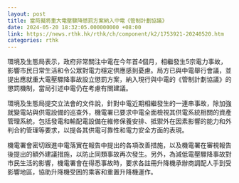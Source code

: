 ```yaml
---
layout: post
title: 當局擬將重大電壓驟降懲罰方案納入中電《管制計劃協議》
date: 2024-05-20 18:32:05.000000000 +08:00
link: https://news.rthk.hk/rthk/ch/component/k2/1753921-20240520.htm
categories: rthk
---
```


環境及生態局表示，政府非常關注中電在今年首4個月，相繼發生5宗電力事故，影響市民日常生活和令公眾對電力穩定供應感到憂慮。局方已與中電舉行會議，並提出應就重大電壓驟降事故設立懲罰方案，納入現行與中電的《管制計劃協議》的懲罰機制，當局引述中電仍在考慮有關建議。

環境及生態局提交立法會的文件說，針對中電近期相繼發生的一連串事故，除加強就變電站與供電設備的巡查外，機電署已要求中電全面檢視其供電系統相關的資產管理系統，包括發電和輸配電設備在維修保養安排、抵禦外在因素影響的能力和外判合約管理等要求，以提各其供電可靠性和電力安全方面的表現。

機電署會密切跟進中電落實在報告中提出的各項改善措施，以及機電署在審視報告後提出的額外建議措施，以防止同類事故再次發生。另外，為減低電壓驟降事故對市民生活的影響，機電署會在得悉事故時，要求各註冊升降機承辦商調配人手到受影響地區，協助升降機受困的乘客和重置升降機運作。
